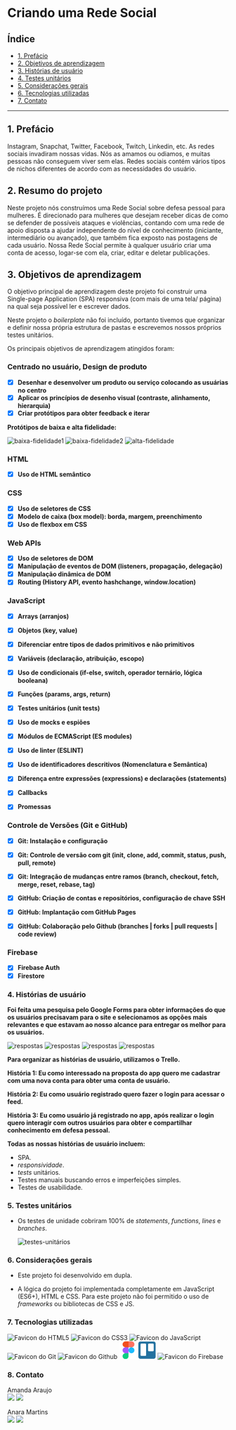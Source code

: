 # Criando uma Rede Social

## Índice

* [1. Prefácio](#1-prefácio)
* [2. Objetivos de aprendizagem](#2-objetivos-de-aprendizagem)
* [3. Histórias de usuário](#3-histórias-de-usuário)
* [4. Testes unitários](#4-testes-unitários)
* [5. Considerações gerais](#5-considerações-gerais)
* [6. Tecnologias utilizadas](#6-tecnologias-utilizadas)
* [7. Contato](#7-contato)

***

## 1. Prefácio

Instagram, Snapchat, Twitter, Facebook, Twitch, Linkedin, etc. As redes sociais
invadiram nossas vidas. Nós as amamos ou odiamos, e muitas pessoas não conseguem
viver sem elas. Redes sociais contém vários tipos de nichos diferentes de acordo com as necessidades do usuário.
## 2. Resumo do projeto

Neste projeto nós construímos uma Rede Social sobre defesa pessoal para mulheres. É direcionado para mulheres que desejam receber dicas de como se defender de possíveis ataques e violências, contando com uma rede de apoio disposta a ajudar independente do nível de conhecimento (iniciante, intermediário ou avançado), que também fica exposto nas postagens de cada usuário. Nossa Rede Social permite à qualquer usuário criar uma conta de acesso, logar-se com ela, criar, editar e deletar publicações.

## 3. Objetivos de aprendizagem

O objetivo principal de aprendizagem deste projeto foi construir uma Single-page Application (SPA) responsiva (com mais de uma tela/ página) na qual seja possível ler e escrever dados.

Neste projeto o _boilerplate_ não foi incluído, portanto tivemos que organizar e definir nossa própria estrutura de pastas e escrevemos nossos próprios testes unitários.

Os principais objetivos de aprendizagem atingidos foram:

### Centrado no usuário, Design de produto

- [X] **Desenhar e desenvolver um produto ou serviço colocando as usuárias no centro**
- [X] **Aplicar os princípios de desenho visual (contraste, alinhamento, hierarquia)**
- [X] **Criar protótipos para obter feedback e iterar**

**Protótipos de baixa e alta fidelidade:**

![baixa-fidelidade1](https://github.com/amandascam03/SAP010-social-network/assets/131325234/ea1bc505-1b32-4294-b89e-1e8aae42799d)
![baixa-fidelidade2](https://github.com/amandascam03/SAP010-social-network/assets/131325234/b30c8f04-b782-44b1-8f4e-6240f21c4463)
![alta-fidelidade](https://github.com/amandascam03/SAP010-social-network/assets/131325234/9178abcc-2db0-4841-939e-a06737ca3f63)

### HTML

- [X] **Uso de HTML semântico**

### CSS

- [X] **Uso de seletores de CSS**
- [X] **Modelo de caixa (box model): borda, margem, preenchimento**
- [X] **Uso de flexbox em CSS**

### Web APIs

- [X] **Uso de seletores de DOM**
- [X] **Manipulação de eventos de DOM (listeners, propagação, delegação)**
- [X] **Manipulação dinâmica de DOM**
- [X] **Routing (History API, evento hashchange, window.location)**

### JavaScript

- [X] **Arrays (arranjos)**
- [X] **Objetos (key, value)**
- [X] **Diferenciar entre tipos de dados primitivos e não primitivos**
- [X] **Variáveis (declaração, atribuição, escopo)**
- [x] **Uso de condicionais (if-else, switch, operador ternário, lógica booleana)**
- [x] **Funções (params, args, return)**
- [x] **Testes unitários (unit tests)**
- [x] **Uso de mocks e espiões**
- [x] **Módulos de ECMAScript (ES modules)**
- [x] **Uso de linter (ESLINT)**
- [x] **Uso de identificadores descritivos (Nomenclatura e Semântica)**
- [x] **Diferença entre expressões (expressions) e declarações (statements)**
- [x] **Callbacks**
- [x] **Promessas**



### Controle de Versões (Git e GitHub)

- [x] **Git: Instalação e configuração**
- [x] **Git: Controle de versão com git (init, clone, add, commit, status, push, pull, remote)**
- [x] **Git: Integração de mudanças entre ramos (branch, checkout, fetch, merge, reset, rebase, tag)**
- [x] **GitHub: Criação de contas e repositórios, configuração de chave SSH**
- [x] **GitHub: Implantação com GitHub Pages**
- [x] **GitHub: Colaboração pelo Github (branches | forks | pull requests | code review)**


### Firebase

- [x] **Firebase Auth**
- [x] **Firestore**

### 4. Histórias de usuário

**Foi feita uma pesquisa pelo Google Forms para obter informações do que os usuários precisavam para o site e selecionamos as opções mais relevantes e que estavam ao nosso alcance para entregar os melhor para os usuários.**

![respostas](https://github.com/amandascam03/SAP010-social-network/assets/131325234/361705e3-350d-493f-b55a-abb24dd02f13)
![respostas](https://github.com/amandascam03/SAP010-social-network/assets/131325234/c663a19f-1699-4613-a47d-fa2b8554be55)
![respostas](https://github.com/amandascam03/SAP010-social-network/assets/131325234/8eab028d-cc75-4675-953e-b5a21b2d27da)
![respostas](https://github.com/amandascam03/SAP010-social-network/assets/131325234/6db11872-5a40-4d8d-9dfd-579af290feeb)


**Para organizar as histórias de usuário, utilizamos o Trello.**

**História 1: Eu como interessado na proposta do app quero me cadastrar com uma nova conta para obter uma conta de usuário.**

**História 2: Eu como usuário registrado quero fazer o login para acessar o feed.**

**História 3: Eu como usuário já registrado no app, após realizar o login quero interagir com outros usuários para obter e compartilhar conhecimento em defesa pessoal.**

**Todas as nossas histórias de usuário incluem:**
  - SPA.
  -  _responsividade_.
  -  _tests_ unitários.
  - Testes manuais buscando erros e imperfeições simples.
  - Testes de usabilidade.

### 5. Testes unitários

* Os testes de unidade cobriram 100% de _statements_, _functions_,
  _lines_ e _branches_.

  ![testes-unitários](https://github.com/amandascam03/SAP010-social-network/assets/131325234/cf809263-cbe6-4e6c-b430-aa64e61fcaa9)


### 6. Considerações gerais

* Este projeto foi desenvolvido em dupla.

* A lógica do projeto foi implementada completamente em JavaScript
  (ES6+), HTML e CSS. Para este projeto não foi permitido o uso de
  _frameworks_ ou bibliotecas de CSS e JS.

### 7. Tecnologias utilizadas

<div>
<img title="HTML5" alt="Favicon do HTML5" src="https://cdn.jsdelivr.net/gh/devicons/devicon/icons/html5/html5-plain-wordmark.svg" / width="40" height="40">  
<img title="CSS3" alt="Favicon do CSS3" src="https://cdn.jsdelivr.net/gh/devicons/devicon/icons/css3/css3-plain-wordmark.svg" / width="40" height="40">  
<img title="JavaScript" alt="Favicon do JavaScript" src="https://cdn.jsdelivr.net/gh/devicons/devicon/icons/javascript/javascript-original.svg" / width="40" height="40">  
<img title="Git" alt="Favicon do Git" src="https://cdn.jsdelivr.net/gh/devicons/devicon/icons/git/git-plain-wordmark.svg" /width="40" height="40">  
<img title="GitHub" alt="Favicon do Github" src="https://cdn.jsdelivr.net/gh/devicons/devicon/icons/github/github-original.svg" / width="40" height="40"> 
<img title="Figma" alt="Favicon do Figma" src="https://github.com/devicons/devicon/blob/v2.15.1/icons/figma/figma-original.svg" / width="40" height="40"> 
<img title="Trello" alt="Favicon do Trello" src="https://github.com/devicons/devicon/blob/v2.15.1/icons/trello/trello-plain.svg" / width="40" height="40"> 
<img title="Firebase" alt="Favicon do Firebase" src="https://cdn.jsdelivr.net/gh/devicons/devicon/icons/firebase/firebase-plain.svg" / width="40" height="40"/>
</div>

### 8. Contato

  <div>
  Amanda Araujo <br>
<a href = "mailto:amandascam03@gmail.com"><img src="https://img.shields.io/badge/Gmail-D14836?style=for-the-badge&logo=gmail&logoColor=white" target="_blank"></a>
<a href="https://www.linkedin.com/in/amanda-scam03" target="_blank"><img src="https://img.shields.io/badge/-LinkedIn-%230077B5?style=for-the-badge&logo=linkedin&logoColor=white" target="_blank"></a> 
  
  Anara Martins <br>
<a href = "mailto:anaramartins31@gmail.com"><img src="https://img.shields.io/badge/Gmail-D14836?style=for-the-badge&logo=gmail&logoColor=white" target="_blank"></a>
<a href="https://www.linkedin.com/in/anara-martins-4740b0108/" target="_blank"><img src="https://img.shields.io/badge/-LinkedIn-%230077B5?style=for-the-badge&logo=linkedin&logoColor=white" target="_blank"></a> 
</div>
